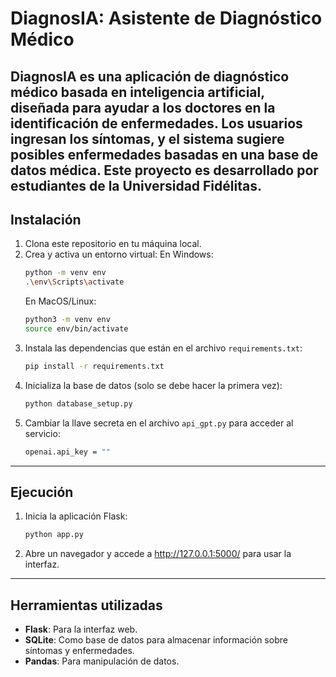 # DiagnosIA: Asistente de Diagnóstico Médico
DiagnosIA es una aplicación de diagnóstico médico basada en inteligencia artificial, diseñada para ayudar a los doctores en la identificación de enfermedades.
Los usuarios ingresan los síntomas, y el sistema sugiere posibles enfermedades basadas en una base de datos médica.
Este proyecto es desarrollado por estudiantes de la Universidad Fidélitas.
----------------------------------------------------------------------
## Instalación
1. Clona este repositorio en tu máquina local.
2. Crea y activa un entorno virtual:
    En Windows:
    ```bash
    python -m venv env
    .\env\Scripts\activate
    ```
    En MacOS/Linux:
    ```bash
    python3 -m venv env
    source env/bin/activate
    ```
3. Instala las dependencias que están en el archivo `requirements.txt`:
    ```bash
    pip install -r requirements.txt
    ```
4. Inicializa la base de datos (solo se debe hacer la primera vez):
    ```bash
    python database_setup.py
    ```
5. Cambiar la llave secreta en el archivo ```api_gpt.py``` para acceder al servicio:
    ```bash
    openai.api_key = ""
    ```
----------------------------------------------------------------------
## Ejecución
1. Inicia la aplicación Flask:
    ```bash
    python app.py
    ```
2. Abre un navegador y accede a http://127.0.0.1:5000/ para usar la interfaz.

----------------------------------------------------------------------
## Herramientas utilizadas
- **Flask**: Para la interfaz web.
- **SQLite**: Como base de datos para almacenar información sobre síntomas y enfermedades.
- **Pandas**: Para manipulación de datos.
